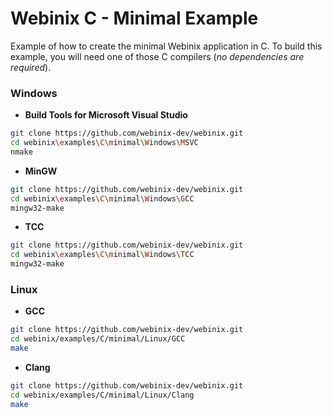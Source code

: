 
# Webinix C - Minimal Example

Example of how to create the minimal Webinix application in C. To build this example, you will need one of those C compilers (*no dependencies are required*).

### Windows

- **Build Tools for Microsoft Visual Studio**
```sh
git clone https://github.com/webinix-dev/webinix.git
cd webinix\examples\C\minimal\Windows\MSVC
nmake
```

- **MinGW**
```sh
git clone https://github.com/webinix-dev/webinix.git
cd webinix\examples\C\minimal\Windows\GCC
mingw32-make
```

- **TCC**
```sh
git clone https://github.com/webinix-dev/webinix.git
cd webinix\examples\C\minimal\Windows\TCC
mingw32-make
```

### Linux

- **GCC**
```sh
git clone https://github.com/webinix-dev/webinix.git
cd webinix/examples/C/minimal/Linux/GCC
make
```

- **Clang**
```sh
git clone https://github.com/webinix-dev/webinix.git
cd webinix/examples/C/minimal/Linux/Clang
make
```

